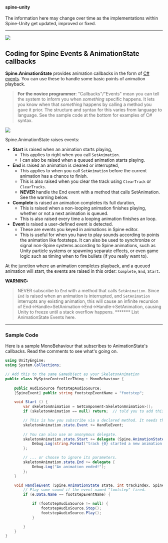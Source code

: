 #### spine-unity
The information here may change over time as the implementations within Spine-Unity get updated, improved or fixed.

----------

![](http://i.imgur.com/x9sd6yd.png)
## Coding for Spine Events & AnimationState callbacks

**Spine.AnimationState** provides animation callbacks in the form of [C# events](https://msdn.microsoft.com/en-us/library/awbftdfh.aspx). You can use these to handle some basic points of animation playback.

> **For the novice programmer**: "Callbacks"/"Events" mean you can tell the system to inform you when *something* specific happens. It lets you know when that *something* happens by calling a method you gave it prior. The structure and syntax for this varies from language to language. See the sample code at the bottom for examples of C# syntax.

![](http://i.imgur.com/kzv0qRA.png)

Spine.AnimationState raises events:
 - **Start** is raised when an animation starts playing,
	 - This applies to right when you call `SetAnimation`.
	 - I can also be raised when a queued animation starts playing.
 - **End** is raised an animation is cleared or interrupted,
	 - This applies to when you call `SetAnimation` before the current animation has a chance to finish.
	 - This is also raised when you clear the track using `ClearTrack` or `ClearTracks`.
	 - **NEVER** handle the End event with a method that calls SetAnimation. See the warning below. 
 - **Complete** is raised an animation completes its full duration,
	 - This is raised when a non-looping animation finishes playing, whether or not a next animation is queued.
	 - This is also raised every time a looping animation finishes an loop.
 - **Event** is raised a user-defined event is detected.
	 - These are events you keyed in animations in Spine editor.
	 - This is useful for when you have to play sounds according to points the animation like footsteps. It can also be used to synchronize or signal non-Spine systems according to Spine animations, such as Unity particle systems or spawning separate effects, or even game logic such as timing when to fire bullets (if you really want to).


At the junction where an animation completes playback, and a queued animation will start, the events are raised in this order: `Complete`, `End`, `Start`.

**WARNING:**
> NEVER subscribe to `End` with a method that calls `SetAnimation`. Since `End` is raised when an animation is interrupted, and `SetAnimation` interrupts any existing animation, this will cause an infinite recursion of End->Handle>SetAnimation->End->Handle->SetAnimation, causing Unity to freeze until a stack overflow happens.
******* List AnimationState Events here.

----------

### Sample Code

Here is a sample MonoBehaviour that subscribes to AnimationState's callbacks. Read the comments to see what's going on.
```csharp
using UnityEngine;
using System.Collections;

// Add this to the same GameObject as your SkeletonAnimation
public class MySpineControllerThing : MonoBehaviour {
	
	public AudioSource footstepAudioSource;
	[SpineEvent] public string footstepEventName = "footstep"; 

	void Start () {
		var skeletonAnimation = GetComponent<SkeletonAnimation>();
		if (skeletonAnimation == null) return;	// told you to add this to SkeletonAnimation's GameObject.

		// This is how you subscribe via a declared method. It needs the correct signature.
		skeletonAnimation.state.Event += HandleEvent;
		
		// You can also use an anonymous delegate.
		skeletonAnimation.state.Start += delegate (Spine.AnimationState state, int trackIndex) {
			Debug.Log(string.Format("track {0} started a new animation.", trackIndex));
		};

		// ... or choose to ignore its parameters.
		skeletonAnimation.state.End += delegate {
			Debug.Log("An animation ended!");
		};
	}

	void HandleEvent (Spine.AnimationState state, int trackIndex, Spine.Event e) {
		// Play some sound if the event named "footstep" fired.
		if (e.Data.Name == footstepEventName) {			

			if (footstepAudioSource != null) {
				footstepAudioSource.Stop();
				footstepAudioSource.Play();
			}

		}
	}
}
```